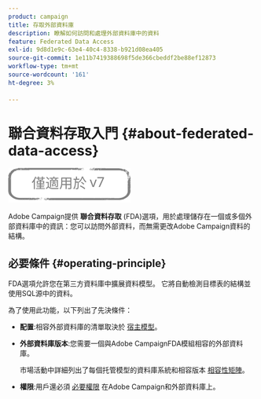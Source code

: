 ```yaml
---
product: campaign
title: 存取外部資料庫
description: 瞭解如何訪問和處理外部資料庫中的資料
feature: Federated Data Access
exl-id: 9d8d1e9c-63e4-40c4-8338-b921d08ea405
source-git-commit: 1e11b7419388698f5de366cbeddf2be88ef12873
workflow-type: tm+mt
source-wordcount: '161'
ht-degree: 3%

---
```


# 聯合資料存取入門 {#about-federated-data-access}

![](../../assets/v7-only.svg)

Adobe Campaign提供 **聯合資料存取** (FDA)選項，用於處理儲存在一個或多個外部資料庫中的資訊：您可以訪問外部資料，而無需更改Adobe Campaign資料的結構。

## 必要條件 {#operating-principle}

FDA選項允許您在第三方資料庫中擴展資料模型。 它將自動檢測目標表的結構並使用SQL源中的資料。

為了使用此功能，以下列出了先決條件：

* **配置**:相容外部資料庫的清單取決於 [宿主模型](../../installation/using/hosting-models.md)。
* **外部資料庫版本**:您需要一個與Adobe CampaignFDA模組相容的外部資料庫。

   市場活動中詳細列出了每個托管模型的資料庫系統和相容版本 [相容性矩陣](../../rn/using/compatibility-matrix.md#FederatedDataAccessFDA)。

* **權限**:用戶還必須 [必要權限](../../installation/using/remote-database-access-rights.md) 在Adobe Campaign和外部資料庫上。

